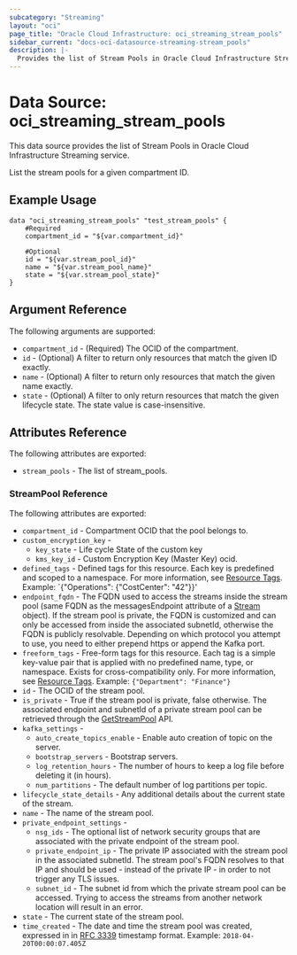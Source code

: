 ```yaml
---
subcategory: "Streaming"
layout: "oci"
page_title: "Oracle Cloud Infrastructure: oci_streaming_stream_pools"
sidebar_current: "docs-oci-datasource-streaming-stream_pools"
description: |-
  Provides the list of Stream Pools in Oracle Cloud Infrastructure Streaming service
---
```


# Data Source: oci_streaming_stream_pools
This data source provides the list of Stream Pools in Oracle Cloud Infrastructure Streaming service.

List the stream pools for a given compartment ID.

## Example Usage

```hcl
data "oci_streaming_stream_pools" "test_stream_pools" {
	#Required
	compartment_id = "${var.compartment_id}"

	#Optional
	id = "${var.stream_pool_id}"
	name = "${var.stream_pool_name}"
	state = "${var.stream_pool_state}"
}
```

## Argument Reference

The following arguments are supported:

* `compartment_id` - (Required) The OCID of the compartment.
* `id` - (Optional) A filter to return only resources that match the given ID exactly. 
* `name` - (Optional) A filter to return only resources that match the given name exactly. 
* `state` - (Optional) A filter to only return resources that match the given lifecycle state. The state value is case-insensitive. 


## Attributes Reference

The following attributes are exported:

* `stream_pools` - The list of stream_pools.

### StreamPool Reference

The following attributes are exported:

* `compartment_id` - Compartment OCID that the pool belongs to.
* `custom_encryption_key` - 
	* `key_state` - Life cycle State of the custom key
	* `kms_key_id` - Custom Encryption Key (Master Key) ocid.
* `defined_tags` - Defined tags for this resource. Each key is predefined and scoped to a namespace. For more information, see [Resource Tags](https://docs.cloud.oracle.com/iaas/Content/General/Concepts/resourcetags.htm).  Example: `{"Operations": {"CostCenter": "42"}}' 
* `endpoint_fqdn` - The FQDN used to access the streams inside the stream pool (same FQDN as the messagesEndpoint attribute of a [Stream](https://docs.cloud.oracle.com/iaas/api/#/en/streaming/20180418/Stream) object). If the stream pool is private, the FQDN is customized and can only be accessed from inside the associated subnetId, otherwise the FQDN is publicly resolvable. Depending on which protocol you attempt to use, you need to either prepend https or append the Kafka port. 
* `freeform_tags` - Free-form tags for this resource. Each tag is a simple key-value pair that is applied with no predefined name, type, or namespace. Exists for cross-compatibility only. For more information, see [Resource Tags](https://docs.cloud.oracle.com/iaas/Content/General/Concepts/resourcetags.htm).  Example: `{"Department": "Finance"}` 
* `id` - The OCID of the stream pool.
* `is_private` - True if the stream pool is private, false otherwise. The associated endpoint and subnetId of a private stream pool can be retrieved through the [GetStreamPool](https://docs.cloud.oracle.com/iaas/api/#/en/streaming/20180418/StreamPool/GetStreamPool) API. 
* `kafka_settings` - 
	* `auto_create_topics_enable` - Enable auto creation of topic on the server.
	* `bootstrap_servers` - Bootstrap servers.
	* `log_retention_hours` - The number of hours to keep a log file before deleting it (in hours).
	* `num_partitions` - The default number of log partitions per topic.
* `lifecycle_state_details` - Any additional details about the current state of the stream.
* `name` - The name of the stream pool.
* `private_endpoint_settings` - 
	* `nsg_ids` - The optional list of network security groups that are associated with the private endpoint of the stream pool.
	* `private_endpoint_ip` - The private IP associated with the stream pool in the associated subnetId. The stream pool's FQDN resolves to that IP and should be used - instead of the private IP - in order to not trigger any TLS issues. 
	* `subnet_id` - The subnet id from which the private stream pool can be accessed. Trying to access the streams from another network location will result in an error. 
* `state` - The current state of the stream pool.
* `time_created` - The date and time the stream pool was created, expressed in in [RFC 3339](https://tools.ietf.org/rfc/rfc3339) timestamp format.  Example: `2018-04-20T00:00:07.405Z` 

